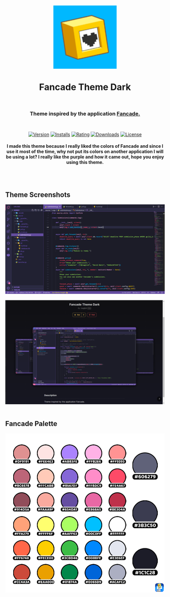<h1 align="center">
    <br>
    <img src="./images/fancade-theme-dark-icon.jpg" alt="logo", width="200">
    <br>
    <br>
    Fancade Theme Dark
    <br>
    <br>
</h1>


<h3 align="center">Theme inspired by the application <a href="https://play.fancade.com"><b>Fancade.</b></a></h3>

<div itemscope itemtype='http://schema.org/Person' class='fiverr-seller-widget' style='display: inline-block;'>
     <a itemprop='url' href=https://www.fiverr.com/isaglish rel="nofollow" target="_blank" style='display: inline-block;'>
        <div class='fiverr-seller-content' id='fiverr-seller-widget-content-c59db41f-1a09-4e1a-aeac-fdc0e1123138' itemprop='contentURL' style='display: none;'></div>
        <div id='fiverr-widget-seller-data' style='display: none;'>
            <div itemprop='name' >isaglish</div>
            <div itemscope itemtype='http://schema.org/Organization'><span itemprop='name'>Fiverr</span></div>
            <div itemprop='jobtitle'>Seller</div>
            <div itemprop='description'>Hi, there! I am a teenager who has been interested in coding because of the challenges and accomplishments it gives me, there's just something satisfying with problem-solving. I like to play video games- who doesn't like video games? I occasionally play basketball too. I am a self-taught programmer, I began coding as a hobby in late 2019 and has made quite a few games in Fancade and a few discord bots both for personal use and friends. My main language is Python.</div>
        </div>
    </a>
</div>

<script id='fiverr-seller-widget-script-c59db41f-1a09-4e1a-aeac-fdc0e1123138' src='https://widgets.fiverr.com/api/v1/seller/isaglish?widget_id=c59db41f-1a09-4e1a-aeac-fdc0e1123138' data-config='{"category_name":"Programming \u0026 Tech"}' async='true' defer='true'></script>


<p align="center">
    <a href="https://marketplace.visualstudio.com/items?itemName=Isaglish.fancade-theme-dark"><img src="https://vsmarketplacebadge.apphb.com/version-short/Isaglish.fancade-theme-dark.svg" alt="Version"></a>
    <a href="https://marketplace.visualstudio.com/items?itemName=Isaglish.fancade-theme-dark"><img src="https://vsmarketplacebadge.apphb.com/installs-short/Isaglish.fancade-theme-dark.svg" alt="Installs"></a>
    <a href="https://marketplace.visualstudio.com/items?itemName=Isaglish.fancade-theme-dark"><img src="https://vsmarketplacebadge.apphb.com/rating-short/Isaglish.fancade-theme-dark.svg" alt="Rating"></a>
    <a href="https://marketplace.visualstudio.com/items?itemName=Isaglish.fancade-theme-dark"><img src="https://vsmarketplacebadge.apphb.com/downloads-short/Isaglish.fancade-theme-dark.svg" alt="Downloads"></a>
    <a href="https://marketplace.visualstudio.com/items?itemName=Isaglish.fancade-theme-dark"><img src="https://img.shields.io/github/license/Isaglish/fancade-theme-dark" alt="License"></a>
</p>

<h4 align="center">I made this theme because I really liked the colors of Fancade and since I use it most of the time, why not put its colors on another application I will be using a lot? I really like the purple and how it came out, hope you enjoy using this theme.</h4>
<br>
<br>

## Theme Screenshots
<img src="./images/fancade-theme-dark-screenshot.png" alt="screenshot">
<br>
<br>
<img src="./images/fancade-theme-dark-showcase.png" alt="showcase">
<br>
<br>

## Fancade Palette
<img src="./images/Fancade_Palette.png" alt="palette">
